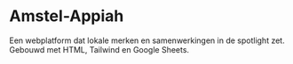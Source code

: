 # Amstel-Appiah
Een webplatform dat lokale merken en samenwerkingen in de spotlight zet. Gebouwd met HTML, Tailwind en Google Sheets.

